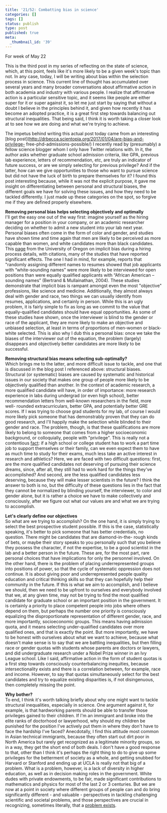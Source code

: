 ```yaml
---
title: '21/52: Combatting bias in science'
categories: []
tags: []
status: publish
type: post
published: true
meta:
  _thumbnail_id: '39'
---
```


For week of May 22

This is the third post in my series of reflecting on the state of science,
which, at this point, feels like it's more likely to be a given week's topic
than not. In any case, today, I will be writing about bias within the
selection process in science. This current line of thought has accumulated
over several years and many broader conversations about affirmative action in
both academia and industry with various people. I realize that affirmative
action is a particular sensitive topic, and it seems like people are either
super for it or super against it, so let me just start by saying that without
a doubt I believe in the principles behind it, and given how recently it has
become an adopted practice, it is a great first step towards balancing out
structural inequalities. That being said, I think it is worth taking a closer
look at to see how we are doing and what we're trying to achieve.

The impetus behind writing this actual post today came from an interesting
[blog post](http://drbecca.scientopia.org/2017/01/04/are-bias-and-privilege-
free-phd-admissions-possible/) I recently read by (presumably) a fellow
science blogger whom I only have Twitter relations with. In it, the author
asks whether graduate school admission criteria, like GPA, previous lab
experience, letters of recommendation, etc, are truly an indicator of future
success, or are we simply selecting for previous privilege? And if the latter,
how can we give opportunities to those who want to pursue science but did not
have the luck of birth to prepare themselves for it? I found this post
interesting because, while it was not the explicit purpose, it gave me insight
on differentiating between personal and structural biases, the different goals
we have for solving these issues, and how they need to be tackled differently.
I just made up these categories on the spot, so forgive me if they are defined
properly elsewhere.

**Removing personal bias helps selecting objectively and optimally**  
I'll get the easy one out of the way first: imagine yourself as the hiring
manager for a position in your company, or an academic researcher deciding on
whether to admit a new student into your lab next year. Personal biases often
come in the form of color and gender, and studies have shown time and time
again that men are likely to be perceived as more capable than women, and
white candidates more than black candidates. This
[page](https://facultyhiring.uoregon.edu/special-concerns/) from the
University of Oregon on implicit bias during a hiring process details, with
citations, many of the studies that have reported significant effects. The one
I had in mind, for example, reports that "randomly assigning different names
to resumes showed that job applicants with “white-sounding names” were more
likely to be interviewed for open positions than were equally qualified
applicants with “African American –sounding names” (Bertrand & Mullainathan,
2004). These studies demonstrate that implicit bias is rampant amongst even
the most "objective" professions, like science and medicine. Additionally,
they almost always deal with gender and race, two things we can usually
identify from resumes, applications, and certainly in person. While this is an
ugly problem, it is fairly simple to fix as long as we commit to the value
that equally-qualified candidates should have equal opportunities. As some of
these studies have shown, once the interviewer is blind to the gender or race
of the applicant, they are more likely to make an objective and unbiased
selection, at least in terms of proportions of men-women or black-white
selected. This is also why I dub this a personal bias: once we take the biases
of the interviewer out of the equation, the problem (largely) disappears and
objectively better candidates are more likely to be successful.

**Removing structural bias means selecting sub-optimally?**  
Which brings me to the latter, and more difficult issue to tackle, and one
that is discussed in the blog post I referenced above: structural biases.
Structural (or systematic) biases are caused by systematic and historical
issues in our society that makes one group of people more likely to be
objectively qualified than another. In the context of academic research, a
more qualified candidate will have, in order of importance: more research
experience in labs during undergrad (or even high school), better
recommendation letters from well-known researchers in the field, more well-
rounded extracurriculars, better GPA, and potentially better GRE scores. If I
was trying to choose grad students for my lab, of course I would more likely
pick someone that has demonstrably proven that they can do good research, and
I'll happily make the selection while blinded to their gender and race. The
problem, though, is that these qualifications are more likely to belong to
someone that comes from a higher socioeconomic background, or colloquially,
people with "privilege". This is really not a contentious
[fact](http://www.nature.com/news/is-science-only-for-the-rich-1.20650): if a
high school or college student has to work a part time job to support
themselves or their family, can we even expect them to have as much time to
study for their exams, much less take an active interest in research and
athletics? Here, we are faced with two difficult questions: first, are the
more qualified candidates not deserving of pursuing their science dreams,
since, after all, they still had to work hard for the things they've
accomplished? And second, are the less qualified candidates less deserving,
because they will make lesser scientists in the future? I think the answer to
both is no, but the difficulty of these questions lies in the fact that they
cannot be normalized by blinding yourself, the interviewer, to color and
gender alone, but it is rather a choice we have to make collectively and
consciously, after we figure out what our values are and what we are trying to
accomplish.

**Let's clearly define our objectives**  
So what are we trying to accomplish? On the one hand, it is simply trying to
select the best prospective student possible. If this is the case,
statistically speaking, it's better to pick someone that has better
credentials, no question. There might be candidates that are diamond-in-the-
rough kinds of bets, or maybe their story speaks to you personally such that
you believe they possess the character, if not the expertise, to be a good
scientist in the lab and a better person in the future. These are, for the
most part, rare personal choices that have implications for only the personnel
involved. On the other hand, there is the problem of placing underrepresented
groups into positions of power, so that the cycle of systematic oppression
does not continue. It is about giving poor and underrepresented people quality
education and critical thinking skills so that they can hopefully help their
community in the future. If this is what we aim to accomplish, and I believe
we should, then we need to be upfront to ourselves and everybody involved that
we, at any given time, may not be trying to find the most qualified candidate
for graduate school or an important position in the government. It is
certainly a priority to place competent people into jobs where others depend
on them, but perhaps the number one priority is consciously equalizing the
disproportionate representation of different gender, race, and more
importantly, socioeconomic groups. This means having admission quota, and it
means selecting under-qualified candidates over more qualified ones, and that
is exactly the point. But more importantly, we have to be honest with
ourselves about what we want to achieve, because what doesn't make sense is to
say that we are battling inequalities, but then filling race or gender quotas
with students whose parents are doctors or lawyers, and did undergraduate
research under a Nobel Prize winner in an Ivy League school. Like I said,
affirmative action in the form of student quotas is a first step towards
consciously counterbalancing inequities, because intersectionality exists and
there is a correlation between, for example, race and income. However, to say
that quotas simultaneously select for the best candidates and try to equalize
existing disparities is, if not disingenuous, then completely missing the
point.

**Why bother?**  
To end, I think it's worth talking briefly about why one might want to tackle
structural inequalities, especially in science. One argument against it, for
example, is that hardworking parents should be able to transfer those
privileges gained to their children. If I'm an immigrant and broke into the
elite ranks of doctorhood or lawyerhood, why should my children be punished
for the position I've actively put them in where they don't have to face the
hardship I've faced? Anecdotally, I find this attitude most common in Asian
technical immigrants, because they often start out dirt poor in North America
but rarely get recognized as a legitimate minority groups, so in a way, they
get the short end of both deals. I don't have a good response to that, other
than I think it's perhaps the right thing to do to give up some privileges for
the betterment of society as a whole, and getting snubbed for Harvard or
Stanford and ending up at UCLA is really not that big of a problem. What is a
problem, however, is a lack of diversity in higher education, as well as in
decision making roles in the government. White dudes with private endowments,
to be fair, made significant contributions to mathematics and physics for most
of the last 2 or 3 centuries. But we are now at a point in society where
different groups of people can and do bring significantly different - and
valuable - perspectives in tackling challenging scientific and societal
problems, and those perspectives are crucial in recognizing, sometimes
literally, that a [problem
exists](https://www.ted.com/talks/joy_buolamwini_how_i_m_fighting_bias_in_algorithms#t-210362).

